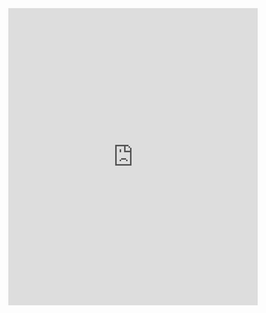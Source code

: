 <iframe src="https://drive.google.com/embeddedfolderview?id=15_tmpjVNnAqf18bsHuK4VI1NeI3-0bnt#list" style="width:100%; height:600px; border:0;"></iframe>

